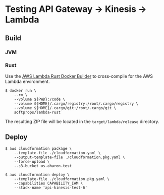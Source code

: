 # Testing API Gateway -> Kinesis -> Lambda

## Build

### JVM

### Rust

Use the [AWS Lambda Rust Docker Builder](https://github.com/softprops/lambda-rust) 
to cross-compile for the AWS Lambda environment.
```
$ docker run \
    --rm \
    --volume ${PWD}:/code \
    --volume ${HOME}/.cargo/registry:/root/.cargo/registry \
    --volume ${HOME}/.cargo/git:/root/.cargo/git \
    softprops/lambda-rust
```
The resulting ZIP file will be located in the `target/lambda/release`
directory.

## Deploy

```
$ aws cloudformation package \
    --template-file ./cloudformation.yaml \
    --output-template-file ./cloudformation.pkg.yaml \
    --force-upload \
    --s3-bucket us-aharon-test 
    
$ aws cloudformation deploy \
    --template-file ./cloudformation.pkg.yaml \
    --capabilities CAPABILITY_IAM \
    --stack-name 'api-kinesis-test-6' 
```
